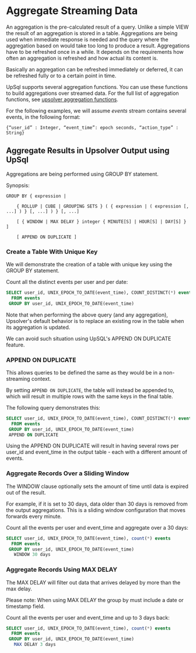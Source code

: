 # Aggregate Streaming Data

An aggregation is the pre-calculated result of a query. Unlike a simple VIEW the result of an aggregation is stored in a table. Aggregations are being used when immediate response is needed and the query where the aggregation based on would take too long to produce a result. Aggregations have to be refreshed once in a while. It depends on the requirements how often an aggregation is refreshed and how actual its content is. 

Basically an aggregation can be refreshed immediately or deferred, it can be refreshed fully or to a certain point in time. 

UpSql supports several aggregation functions. You can use these functions to build aggregations over streamed data. For the full list of aggregation functions, see [upsolver aggregation functions](https://docs.upsolver.com/Functions/aggregations.html).

For the following examples, we will assume _events_ stream contains several events, in the following format:

```
{“user_id” : Integer, “event_time”: epoch seconds, “action_type” : String}
```

## Aggregate Results in Upsolver Output using UpSql

Aggregations are being performed using GROUP BY statement.

Synopsis:

```
GROUP BY { expression | 

    { ROLLUP | CUBE | GROUPING SETS } ( { expression | ( expression [, ...] ) } [, ...] ) } [, ...]

    [ { WINDOW | MAX DELAY } integer { MINUTE[S] | HOUR[S] | DAY[S] } ]

    [ APPEND ON DUPLICATE ]
```


### **Create a Table With Unique Key**

We will demonstrate the creation of a table with unique key using the GROUP BY statement.

Count all the distinct events per user and per date:

```SQL
SELECT user_id, UNIX_EPOCH_TO_DATE(event_time), COUNT_DISTINCT(*) events
  FROM events
 GROUP BY user_id, UNIX_EPOCH_TO_DATE(event_time)
```

Note that when performing the above query (and any aggregation), Upsolver's default behavior is to replace an existing row in the table when its aggregation is updated.

We can avoid such situation using UpSQL's APPEND ON DUPLICATE feature.


### **APPEND ON DUPLICATE**

This allows queries to be defined the same as they would be in a non-streaming context. 

By setting `APPEND ON DUPLICATE`, the table will instead be appended to, which will result in multiple rows with the same keys in the final table.

The following query demonstrates this:

```SQL
SELECT user_id, UNIX_EPOCH_TO_DATE(event_time), COUNT_DISTINCT(*) events
  FROM events
 GROUP BY user_id, UNIX_EPOCH_TO_DATE(event_time)
 APPEND ON DUPLICATE
```

Using the APPEND ON DUPLICATE will result in having several rows per user_id and event_time in the output table - each with a different amount of events.


### **Aggregate Records Over a Sliding Window**

The WINDOW clause optionally sets the amount of time until data is expired out of the result. 

For example, if it is set to 30 days, data older than 30 days is removed from the output aggregations. This is a sliding window configuration that moves forwards every minute.

Count all the events per user and event_time and aggregate over a 30 days:

```SQL
SELECT user_id, UNIX_EPOCH_TO_DATE(event_time), count(*) events
  FROM events
 GROUP BY user_id, UNIX_EPOCH_TO_DATE(event_time)
   WINDOW 30 days
```

### **Aggregate Records Using MAX DELAY**

The MAX DELAY will filter out data that arrives delayed by more than the max delay.

Please note: When using MAX DELAY the group by must include a date or timestamp field.

Count all the events per user and event_time and up to 3 days back:

```SQL
SELECT user_id, UNIX_EPOCH_TO_DATE(event_time), count(*) events
  FROM events
 GROUP BY user_id, UNIX_EPOCH_TO_DATE(event_time)
   MAX DELAY 3 days
```
